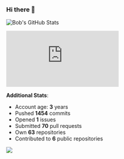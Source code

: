 ### Hi there 👋

![Bob's GitHub Stats](https://github-readme-stats.vercel.app/api?username=Bobthesoftwaredeveloper&show_icons=true&count_private=true&theme=react&hide=stars,prs,issues,contribs)

![Bob's github activity graph](https://d3eqgu1c877dat.cloudfront.net/graph-stats.xml)

**Additional Stats**:
- Account age: **3** years
- Pushed **1454** commits
- Opened **1** issues
- Submitted **70** pull requests
- Own **63** repositories
- Contributed to **6** public repositories

![](https://komarev.com/ghpvc/?username=BobTheSoftwareDeveloper)
